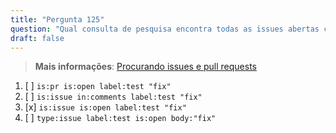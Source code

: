 ```yaml
---
title: "Pergunta 125"  
question: "Qual consulta de pesquisa encontra todas as issues abertas com o rótulo `test` que mencionam 'fix' no texto do corpo?"  
draft: false  
---
```


> **Mais informações**: [Procurando issues e pull requests](https://docs.github.com/en/search-github/searching-on-github/searching-issues-and-pull-requests)

1. [ ] `is:pr is:open label:test "fix"`  
1. [ ] `is:issue in:comments label:test "fix"`  
1. [x] `is:issue is:open label:test "fix"`  
1. [ ] `type:issue label:test is:open body:"fix"`

